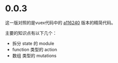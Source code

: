 # 0.0.3

这一版对照的是vuex代码中的 [a116240](https://github.com/vuejs/vuex/commit/a116240) 版本的精简代码。

主要的知识点有以下几个：

 - 拆分 state 的 module
 - function 类型的 action
 - 数组 类型的 mutations
